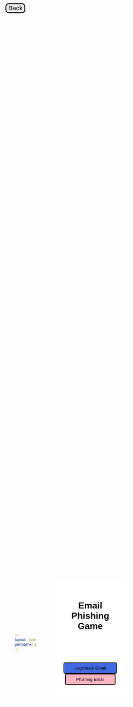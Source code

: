 ```yaml
---
layout: none
permalink: /phishing
---
```


<!-- <div style="border: 2px solid black; border-radius: 20px; padding: 20px;"> -->

<head>
  <meta charset="UTF-8">
  <meta name="viewport" content="width=device-width, initial-scale=1.0">
  <style>
      @import url('https://fonts.googleapis.com/css2?family=DotGothic16&display=swap');
    * {
        font-family: "DotGothic16", sans-serif;
        box-sizing: border-box;
    }
    :root {
      --pastel-pink: #ffb6c1;
      --dark-pink: #ff69b4;
      --purple: #9b30ff;
      --blue: #4169e1;
      --black: #000000;
      --green: #90EE90;
      --red: #ffb6c1;
      --gray: #A9A9A9;
      --font-family: 'Comic Sans MS', cursive, sans-serif;
    }
    body {
      display: flex;
      justify-content: center;
      align-items: center;
      height: 100vh; /* Set the height of the body to full viewport height */
      margin: 0; /* Remove default margin */
      background-color: var(--white); /* White background */
      color: var(--black); /* Black text */
      font-family: var(--font-family);
    }
    #game-container {
      margin: 50px;
      text-align: center; /* Center align text */
      max-width: 600px;
    }
    #result {
      font-weight: bold;
      margin-top: 20px;
      color: var(--dark-pink); /* Dark pink text */
    }
    #email-text {
      color: var(--gray); /* Dark pink text */
      text-align: center; /* Align email text to the left */
    }
    .button-legitimate {
      padding: .5rem 2rem;
      color: var(--white);
      background-color: var(--blue);
      border-radius: 5px;
      border: 2px solid black;
      cursor: pointer;
      transition: background-color 0.3s ease;
    }
     .button-phishing {
      padding: .5rem 2rem;
      color: var(--white);
      background-color: var(--pastel-pink);
      border-radius: 5px;
      border: 2px solid black;
      cursor: pointer;
      transition: background-color 0.3s ease;
    }
    .button-legitimate:hover {
      background-color: var(--blue);
    }
     .button-phishing:hover {
      background-color: var(--blue);
    }
    .backBtn:hover {
        background-color: #ddd;
    }
    .backBtn{
        border: 3px solid black;
        cursor: pointer;
        font-size: 20px;
        border-radius: 10px;
        position: absolute; left: 20px; top: 10px;
    }
  </style>
</head>
<body id="body">
<button onclick="goBack()" id="backBtn" class="backBtn">Back</button>
<div id="game-container" style="border: none; border-radius: 20px; padding: 20px; background-color: white;">
  <div id="content-container">
    <h1>Email Phishing Game</h1>
    <br>
    <br>
    <p id="email-text"></p>
    <br>
    <br>
    <button class="button-legitimate" onclick="checkAnswer(true)">Legitimate Email</button>
    <button class="button-phishing" onclick="checkAnswer(false)">Phishing Email</button>
    <br>
    <br>
    <p id="result"></p>
  </div>
</div>


<script>
      var backBtn = document.getElementById("back-btn");
    function goBack() {
        window.location.href = '{{site.baseurl}}/compscreen';
    }
  const emails = [
    {
      text: "Dear Beloved Friend, I know this message will come to you as surprised but permit me of my desire to go into business relationship with you. I am Miss Naomi Surugaba a daughter to late Al-badari Surugaba of Libya whom was murdered during the recent civil war in Libya in March 2011, before his death my late father was a strong supporter and a member of late Moammar Gadhafi Government in Tripoli. Meanwhile before the incident, my late Father came to Cotonou Benin republic with the sum of USD4, 200,000.00 (US$4.2M) which he deposited in a Bank here in Cotonou Benin Republic West Africa for safe keeping. I am here seeking for an avenue to transfer the fund to you in only you're reliable and trustworthy person to Investment the fund. I am here in Benin Republic because of the death of my parent's and I want you to help me transfer the fund into your bank account for investment purpose. Please I will offer you 20% of the total sum of USD4.2M for your assistance. Please I wish to transfer the fund urgently without delay into your account and also wish to relocate to your country due to the poor condition in Benin, as to enable me continue my education as I was a medical student before the sudden death of my parent's. Reply to my alternative email:missnaomisurugaba2@hotmail.com, Your immediate response would be appreciated.",
      isLegitimate: false
    },
    {
      text: "Hello user, your recent purchase has been confirmed. If you did not make this purchase, please contact us immediately.",
      isLegitimate: true
    },
    {
      text: "URGENT: Your account will be suspended unless you verify your information. Click the link to proceed: https://fakephishingsite.com/verify",
      isLegitimate: false
    },
    {
      text: "Dear customer, thank you for your recent order. Here is your order confirmation: Order #123456",
      isLegitimate: true
    },
    {
      text: "Thanks for working with us. Your bill for $373.75 was due on 28 Aug 2016. If you've already paid it, please ignore this email and sorry for bothering you. If you've not paid it, please do so as soon as possible. To view your bill visit https://in.xero.com/5LQDhRwfvoQfeDtLDMqkk1JWSqC4Cm.Jt4VVJRsGN. If you've got any questions, or want to arrange alternative payment don't hesitate to get in touch. Thanks, NJW Limited",
      isLegitimate: false
    },
    {
      text: "Congratulations! You've won a prize. Click the link to claim: https://amazon.com/winner",
      isLegitimate: false
    },
    {
      text: "Important update: Your software requires an immediate update. Click the link to download: https://legitsoftwaredownload.com",
      isLegitimate: true
    },
    {
      text: "Account notification: Your account has been logged in from a new device. Verify your identity: https://fakephishingsite.com/verify",
      isLegitimate: false
    },
    {
      text: "Invoice: Your recent payment is successful. Here is your invoice: Invoice #789012",
      isLegitimate: true
    },
    {
      text: "Security Notice: Your password has expired. Click the link to change it: https://fakephishingsite.com/changepassword",
      isLegitimate: false
    }
  ];
  let currentLevel = 0;
  let correctAnswers = 0;
  // Function to shuffle the emails array
  function shuffle(array) {
    for (let i = array.length - 1; i > 0; i--) {
      const j = Math.floor(Math.random() * (i + 1));
      [array[i], array[j]] = [array[j], array[i]];
    }
  }
  // Shuffle the emails array
  shuffle(emails);

  function startGame() {
    if (currentLevel < 5) {
      document.getElementById("email-text").textContent = emails[currentLevel].text;
    } else {
      endGame();
    }
  }
  function checkAnswer(userResponse) {
    if (emails[currentLevel].isLegitimate === userResponse) {
      correctAnswers++;
      document.getElementById("body").style.backgroundColor = "lightgreen"; // Change background color to light green
    }

    // Set timeout to revert background color to white after 2 seconds
      setTimeout(function() {
        document.getElementById("body").style.backgroundColor = "white";
      }, 3000);

    currentLevel++;
    document.getElementById("result").textContent = "";
    startGame();
  }
  function endGame() {
    document.getElementById("game-container").innerHTML = `
      <h1>Game Over!</h1>
      <p>You completed the game with ${correctAnswers} correct answers out of 5 questions.</p>
    `;
  }
  // Start the game
  startGame();

  console.log(correctAnswers);
  
</script>

